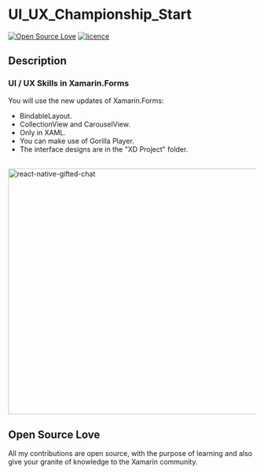 # UI_UX_Championship_Start
[![Open Source Love](https://badges.frapsoft.com/os/v1/open-source.svg?v=103)](#Open-Source-Love) [![licence](https://img.shields.io/badge/license-MIT-blue.svg?style=flat-square)](https://github.com/monetelli/UI_UX_Championship_Start/blob/master/LICENSE.md)

## Description

### UI / UX Skills in Xamarin.Forms

You will use the new updates of Xamarin.Forms:

- BindableLayout.
- CollectionView and CarouselView.
- Only in XAML.
- You can make use of Gorilla Player.
- The interface designs are in the "XD Project" folder.

  <img alt="react-native-gifted-chat" src="https://github.com/monetelli/UI_UX_Championship_Start/blob/master/Images/CollectionViewAndVisual.gif" width="960" height="500" />
 </a>

## Open Source Love

All my contributions are open source, with the purpose of learning and also give your granite of knowledge to the Xamarin community.
